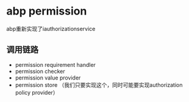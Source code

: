 # abp permission
abp重新实现了iauthorizationservice
## 调用链路
- permission requirement handler
- permission checker
- permission value provider
- permission store （我们只要实现这个，同时可能要实现authorization policy provider）